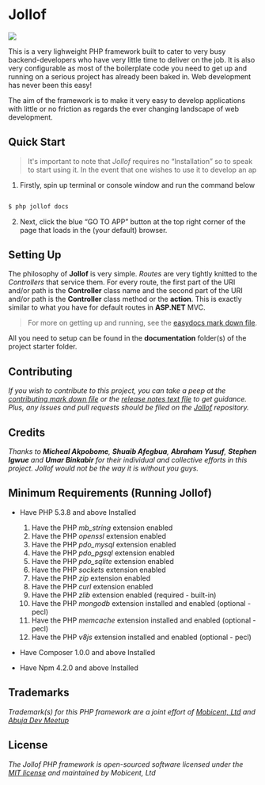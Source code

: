 # Jollof

<img src="jollof.png"></img>

This is a very lighweight PHP framework built to cater to very busy backend-developers who have very little time to deliver on the job. It is also very configurable as most of the boilerplate code you need to get up and running on a serious project has already been baked in. Web development has never been this easy!

The aim of the framework is to make it very easy to develop applications with little or no friction as regards the ever changing landscape of web development.

## Quick Start

> It's important to note that *Jollof* requires no <q>Installation</q> so to speak to start using it. In the event that one wishes to use it to develop an ap

1. Firstly, spin up  terminal or console window and run the command below

```bash

$ php jollof docs

```
2. Next, click the blue <q>GO TO APP</q> button at the top right corner of the page that loads in the (your default) browser.

## Setting Up

The philosophy of **Jollof** is very simple. _Routes_ are very tightly knitted to the _Controllers_ that service them. For every route, the first part of the URI and/or path is the **Controller** class name and the second part of the URI and/or path is the **Controller** class method or the **action**. This is exactly similar to what you have for default routes in **ASP.NET** MVC.

> For more on getting up and running, see the [easydocs mark down file](https://github.com/isocroft/Jollof/blob/master/EASYDOCS.md).

All you need to setup can be found in the **documentation** folder(s) of the project starter folder.

## Contributing

_If you wish to contribute to this project, you can take a peep at the [contributing mark down file](https://raw.githubusercontent.com/isocroft/Jollof/master/CONTRIBUTING.md) or the [release notes text file](https://github.com/isocroft/Jollof/blob/master/release_notes.txt) to get guidance. Plus, any issues and pull requests should be filed on the [Jollof](https://github.com/isocroft/Jollof/) repository._

## Credits

_Thanks to **Micheal Akpobome**, **Shuaib Afegbua**, **Abraham Yusuf**, **Stephen Igwue** and **Umar Binkabir** for their individual and collective efforts in this project. Jollof would not be the way it is without you guys._

## Minimum Requirements (Running Jollof)

* Have PHP 5.3.8 and above Installed

	1. Have the PHP *mb_string* extension enabled
	2. Have the PHP *openssl* extension enabled
	3. Have the PHP *pdo_mysql* extension enabled
	4. Have the PHP *pdo_pgsql* extension enabled
	5. Have the PHP *pdo_sqlite* extension enabled
	6. Have the PHP *sockets* extension enabled
	7. Have the PHP *zip* extension enabled
	8. Have the PHP *curl* extension enabled
	9. Have the PHP *zlib* extension enabled (required - built-in)
	10. Have the PHP *mongodb* extension installed and enabled (optional - pecl)
	11. Have the PHP *memcache* extension installed and enabled (optional - pecl)
	12. Have the PHP *v8js* extension installed and enabled (optional - pecl)

* Have Composer 1.0.0 and above Installed

* Have Npm 4.2.0 and above Installed


## Trademarks

_Trademark(s) for this PHP framework are a joint effort of [Mobicent, Ltd](http://www.learnsty.com) and [Abuja Dev Meetup](http://www.abujadevmeetup.com)_

## License

_The Jollof PHP framework is open-sourced software licensed under the [MIT license](http://opensource.org/licenses/MIT) and maintained by Mobicent, Ltd_
